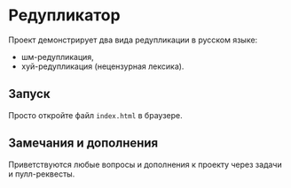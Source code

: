 # Редупликатор

Проект демонстрирует два вида редупликации в русском языке:

 * шм-редупликация,
 * хуй-редупликация (нецензурная лексика).


## Запуск

Просто откройте файл `index.html` в браузере.


## Замечания и дополнения

Приветствуются любые вопросы и дополнения к проекту через задачи и пулл-реквесты.
